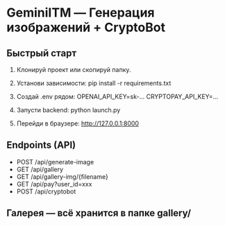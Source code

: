 # GeminiITM — Генерация изображений + CryptoBot

## Быстрый старт

1. Клонируй проект или скопируй папку.
2. Установи зависимости:
   pip install -r requirements.txt

3. Создай .env рядом:
   OPENAI_API_KEY=sk-...
   CRYPTOPAY_API_KEY=...

4. Запусти backend:
   python launch.py

5. Перейди в браузере:
   http://127.0.0.1:8000

## Endpoints (API)
- POST /api/generate-image
- GET /api/gallery
- GET /api/gallery-img/{filename}
- GET /api/pay?user_id=xxx
- POST /api/cryptobot

## Галерея — всё хранится в папке gallery/
